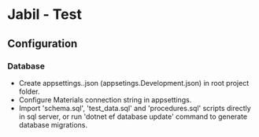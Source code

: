 # Jabil - Test

## Configuration

### Database
- Create appsettings.<env>.json (appsetings.Development.json) in root project folder.
- Configure Materials connection string in appsettings.
- Import 'schema.sql', 'test_data.sql' and 'procedures.sql' scripts directly in sql server, 
or run 'dotnet ef database update' command to generate database migrations.
